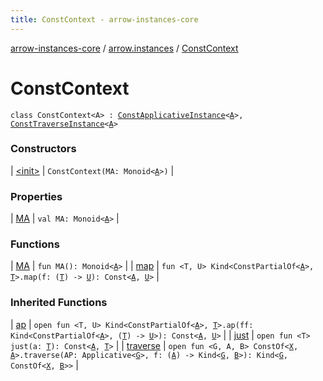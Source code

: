 ```yaml
---
title: ConstContext - arrow-instances-core
---
```


[arrow-instances-core](../../index.html) / [arrow.instances](../index.html) / [ConstContext](./index.html)

# ConstContext

`class ConstContext<A> : `[`ConstApplicativeInstance`](../-const-applicative-instance/index.html)`<`[`A`](index.html#A)`>, `[`ConstTraverseInstance`](../-const-traverse-instance/index.html)`<`[`A`](index.html#A)`>`

### Constructors

| [&lt;init&gt;](-init-.html) | `ConstContext(MA: Monoid<`[`A`](index.html#A)`>)` |

### Properties

| [MA](-m-a.html) | `val MA: Monoid<`[`A`](index.html#A)`>` |

### Functions

| [MA](-m-a.html) | `fun MA(): Monoid<`[`A`](index.html#A)`>` |
| [map](map.html) | `fun <T, U> Kind<ConstPartialOf<`[`A`](index.html#A)`>, `[`T`](map.html#T)`>.map(f: (`[`T`](map.html#T)`) -> `[`U`](map.html#U)`): Const<`[`A`](index.html#A)`, `[`U`](map.html#U)`>` |

### Inherited Functions

| [ap](../-const-applicative-instance/ap.html) | `open fun <T, U> Kind<ConstPartialOf<`[`A`](../-const-applicative-instance/index.html#A)`>, `[`T`](../-const-applicative-instance/ap.html#T)`>.ap(ff: Kind<ConstPartialOf<`[`A`](../-const-applicative-instance/index.html#A)`>, (`[`T`](../-const-applicative-instance/ap.html#T)`) -> `[`U`](../-const-applicative-instance/ap.html#U)`>): Const<`[`A`](../-const-applicative-instance/index.html#A)`, `[`U`](../-const-applicative-instance/ap.html#U)`>` |
| [just](../-const-applicative-instance/just.html) | `open fun <T> just(a: `[`T`](../-const-applicative-instance/just.html#T)`): Const<`[`A`](../-const-applicative-instance/index.html#A)`, `[`T`](../-const-applicative-instance/just.html#T)`>` |
| [traverse](../-const-traverse-instance/traverse.html) | `open fun <G, A, B> ConstOf<`[`X`](../-const-traverse-instance/index.html#X)`, `[`A`](../-const-traverse-instance/traverse.html#A)`>.traverse(AP: Applicative<`[`G`](../-const-traverse-instance/traverse.html#G)`>, f: (`[`A`](../-const-traverse-instance/traverse.html#A)`) -> Kind<`[`G`](../-const-traverse-instance/traverse.html#G)`, `[`B`](../-const-traverse-instance/traverse.html#B)`>): Kind<`[`G`](../-const-traverse-instance/traverse.html#G)`, ConstOf<`[`X`](../-const-traverse-instance/index.html#X)`, `[`B`](../-const-traverse-instance/traverse.html#B)`>>` |

